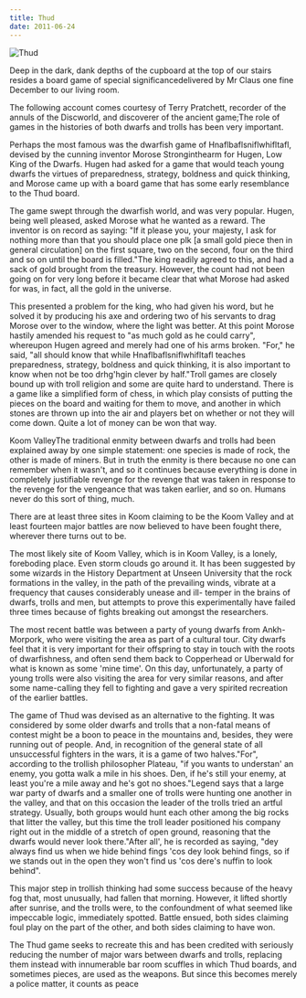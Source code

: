 ```yaml
---
title: Thud
date: 2011-06-24
---
```


![Thud](https://source.unsplash.com/y7GlIdTUOvo/1600x900)

Deep in the dark, dank depths of the cupboard at the top of our stairs resides a board game of special significancedelivered by Mr Claus one fine December to our living room.

The following account comes courtesy of Terry Pratchett, recorder of the annuls of the Discworld, and discoverer of the ancient game;The role of games in the histories of both dwarfs and trolls has been very important.

Perhaps the most famous was the dwarfish game of Hnaflbaflsniflwhifltafl, devised by the cunning inventor Morose Stronginthearm for Hugen, Low King of the Dwarfs. Hugen had asked for a game that would teach young dwarfs the virtues of preparedness, strategy, boldness and quick thinking, and Morose came up with a board game that has some early resemblance to the Thud board.

The game swept through the dwarfish world, and was very popular. Hugen, being well pleased, asked Morose what he wanted as a reward. The inventor is on record as saying: "If it please you, your majesty, I ask for nothing more than that you should place one plk [a small gold piece then in general circulation] on the first square, two on the second, four on the third and so on until the board is filled."The king readily agreed to this, and had a sack of gold brought from the treasury. However, the count had not been going on for very long before it became clear that what Morose had asked for was, in fact, all the gold in the universe.

This presented a problem for the king, who had given his word, but he solved it by producing his axe and ordering two of his servants to drag Morose over to the window, where the light was better. At this point Morose hastily amended his request to "as much gold as he could carry", whereupon Hugen agreed and merely had one of his arms broken. "For," he said, "all should know that while Hnaflbaflsniflwhifltafl teaches preparedness, strategy, boldness and quick thinking, it is also important to know when not be too drhg'hgin clever by half."Troll games are closely bound up with troll religion and some are quite hard to understand. There is a game like a simplified form of chess, in which play consists of putting the pieces on the board and waiting for them to move, and another in which stones are thrown up into the air and players bet on whether or not they will come down. Quite a lot of money can be won that way.

Koom ValleyThe traditional enmity between dwarfs and trolls had been explained away by one simple statement: one species is made of rock, the other is made of miners. But in truth the enmity is there because no one can remember when it wasn't, and so it continues because everything is done in completely justifiable revenge for the revenge that was taken in response to the revenge for the vengeance that was taken earlier, and so on. Humans never do this sort of thing, much.

There are at least three sites in Koom claiming to be the Koom Valley and at least fourteen major battles are now believed to have been fought there, wherever there turns out to be.

The most likely site of Koom Valley, which is in Koom Valley, is a lonely, foreboding place. Even storm clouds go around it. It has been suggested by some wizards in the History Department at Unseen University that the rock formations in the valley, in the path of the prevailing winds, vibrate at a frequency that causes considerably unease and ill- temper in the brains of dwarfs, trolls and men, but attempts to prove this experimentally have failed three times because of fights breaking out amongst the researchers.

The most recent battle was between a party of young dwarfs from Ankh-Morpork, who were visiting the area as part of a cultural tour. City dwarfs feel that it is very important for their offspring to stay in touch with the roots of dwarfishness, and often send them back to Copperhead or Uberwald for what is known as some 'mine time'. On this day, unfortunately, a party of young trolls were also visiting the area for very similar reasons, and after some name-calling they fell to fighting and gave a very spirited recreation of the earlier battles.

The game of Thud was devised as an alternative to the fighting. It was considered by some older dwarfs and trolls that a non-fatal means of contest might be a boon to peace in the mountains and, besides, they were running out of people. And, in recognition of the general state of all unsuccessful fighters in the wars, it is a game of two halves."For", according to the trollish philosopher Plateau, "if you wants to understan' an enemy, you gotta walk a mile in his shoes. Den, if he's still your enemy, at least you're a mile away and he's got no shoes."Legend says that a large war party of dwarfs and a smaller one of trolls were hunting one another in the valley, and that on this occasion the leader of the trolls tried an artful strategy. Usually, both groups would hunt each other among the big rocks that litter the valley, but this time the troll leader positioned his company right out in the middle of a stretch of open ground, reasoning that the dwarfs would never look there."After all', he is recorded as saying, "dey always find us when we hide behind fings 'cos dey look behind fings, so if we stands out in the open they won't find us 'cos dere's nuffin to look behind".

This major step in trollish thinking had some success because of the heavy fog that, most unusually, had fallen that morning. However, it lifted shortly after sunrise, and the trolls were, to the confoundment of what seemed like impeccable logic, immediately spotted. Battle ensued, both sides claiming foul play on the part of the other, and both sides claiming to have won.

The Thud game seeks to recreate this and has been credited with seriously reducing the number of major wars between dwarfs and trolls, replacing them instead with innumerable bar room scuffles in which Thud boards, and sometimes pieces, are used as the weapons. But since this becomes merely a police matter, it counts as peace